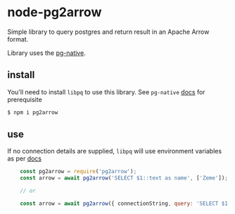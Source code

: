 # node-pg2arrow

Simple library to query postgres and return result in an Apache Arrow format.

Library uses the [pg-native](https://github.com/brianc/node-pg-native). 

## install

You'll need to install `libpq` to use this library. See `pg-native` [docs](https://github.com/brianc/node-pg-native/blob/master/README.md) for prerequisite

```sh
$ npm i pg2arrow
```

## use

  If no connection details are supplied, `libpq` will use environment variables as per [docs](https://www.postgresql.org/docs/9.3/libpq-envars.html)

```js 
    const pg2arrow = require('pg2arrow');
    const arrow = await pg2arrow('SELECT $1::text as name', ['Zeme']);

    // or 

    const arrow = await pg2arrow({ connectionString, query: 'SELECT $1::text as name', params: ['Zeme'] });
```